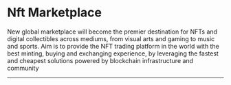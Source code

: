 # Nft Marketplace

New global marketplace will become the premier destination for NFTs and digital collectibles across mediums, from visual arts and gaming to music and sports. Aim is to provide the NFT trading platform in the world with the best minting, buying and exchanging experience, by leveraging the fastest and cheapest solutions powered by  blockchain infrastructure and community  
****

